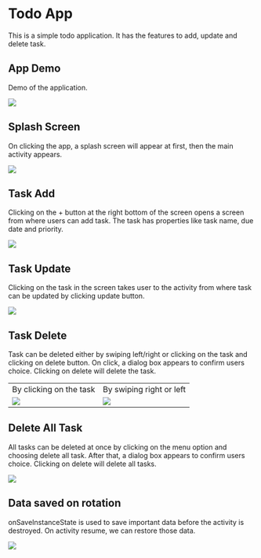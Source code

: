 # Todo App
This is a simple todo application. It has the features to add, update and delete task.

## App Demo
Demo of the application.

![](app/src/main/res/drawable/app_use.gif)

## Splash Screen
On clicking the app, a splash screen will appear at first, then the main activity appears.

![](app/src/main/res/drawable/open_app.gif)

## Task Add
Clicking on the + button at the right bottom of the screen opens a screen from where users can add task. The task has properties like task name, due date and priority.

![](app/src/main/res/drawable/add_task.gif)

## Task Update
Clicking on the task in the screen takes user to the activity from where task can be updated by clicking update button.

![](app/src/main/res/drawable/update_task.gif)

## Task Delete
Task can be deleted either by swiping left/right or clicking on the task and clicking on delete button. On click, a dialog box appears to confirm users choice. Clicking on delete will delete the task.

<table>
<tr>
<td>By clicking on the task</td>
<td>By swiping right or left</td>
</tr>
<tr>
<td><img src="app/src/main/res/drawable/delete_task.gif"></td>
<td><img src="app/src/main/res/drawable/on_swipe_delete.gif"></td>
</tr>
</table>

## Delete All Task
All tasks can be deleted at once by clicking on the menu option and choosing delete all task. After that, a dialog box appears to confirm users choice. Clicking on delete will delete all tasks.

![](app/src/main/res/drawable/delete_all_task.gif)

## Data saved on rotation
onSaveInstanceState is used to save important data before the activity is destroyed. On activity resume, we can restore those data.

![](app/src/main/res/drawable/save_instance.gif)
